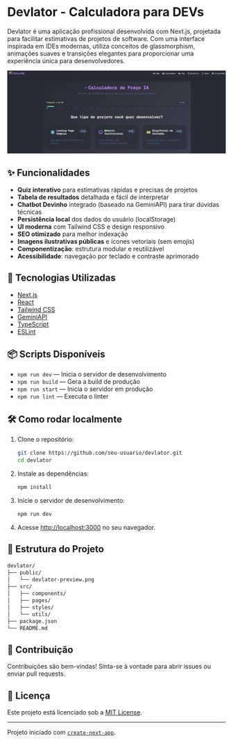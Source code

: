# Devlator - Calculadora para DEVs

Devlator é uma aplicação profissional desenvolvida com Next.js, projetada para facilitar estimativas de projetos de software. Com uma interface inspirada em IDEs modernas, utiliza conceitos de glassmorphism, animações suaves e transições elegantes para proporcionar uma experiência única para desenvolvedores.

![Devlator Screenshot](./public/preview.png)

## ✨ Funcionalidades

- **Quiz interativo** para estimativas rápidas e precisas de projetos
- **Tabela de resultados** detalhada e fácil de interpretar
- **Chatbot Devinho** integrado (baseado na GeminiAPI) para tirar dúvidas técnicas
- **Persistência local** dos dados do usuário (localStorage)
- **UI moderna** com Tailwind CSS e design responsivo
- **SEO otimizado** para melhor indexação
- **Imagens ilustrativas públicas** e ícones vetoriais (sem emojis)
- **Componentização**: estrutura modular e reutilizável
- **Acessibilidade**: navegação por teclado e contraste aprimorado

## 🚀 Tecnologias Utilizadas

- [Next.js](https://nextjs.org/)
- [React](https://react.dev/)
- [Tailwind CSS](https://tailwindcss.com/)
- [GeminiAPI](https://ai.google.dev/)
- [TypeScript](https://www.typescriptlang.org/)
- [ESLint](https://eslint.org/)

## 📦 Scripts Disponíveis

- `npm run dev` — Inicia o servidor de desenvolvimento
- `npm run build` — Gera a build de produção
- `npm run start` — Inicia o servidor em produção
- `npm run lint` — Executa o linter

## 🛠️ Como rodar localmente

1. Clone o repositório:
    ```bash
    git clone https://github.com/seu-usuario/devlator.git
    cd devlator
    ```
2. Instale as dependências:
    ```bash
    npm install
    ```
3. Inicie o servidor de desenvolvimento:
    ```bash
    npm run dev
    ```
4. Acesse [http://localhost:3000](http://localhost:3000) no seu navegador.

## 📁 Estrutura do Projeto

```
devlator/
├── public/
│   └── devlator-preview.png
├── src/
│   ├── components/
│   ├── pages/
│   ├── styles/
│   └── utils/
├── package.json
└── README.md
```

## 🤝 Contribuição

Contribuições são bem-vindas! Sinta-se à vontade para abrir issues ou enviar pull requests.

## 📄 Licença

Este projeto está licenciado sob a [MIT License](LICENSE).

---

Projeto iniciado com [`create-next-app`](https://nextjs.org/docs/app/api-reference/cli/create-next-app).
